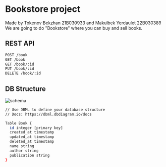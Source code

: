# Bookstore project
Made by Tokenov Bekzhan 21B030933 and Makulbek Yerdaulet 22B030389\
We are going to do "Bookstore" where you can buy and sell books.
## REST API
```sh
POST /book
GET /book
GET /book/:id
PUT /book/:id
DELETE /book/:id
```
## DB Structure
![schema](https://github.com/nrsu/golang-midterm/assets/75430472/c9425a7f-09c0-4dfc-9c37-ea4a6ae0448b)
```sh
// Use DBML to define your database structure
// Docs: https://dbml.dbdiagram.io/docs

Table Book {
  id integer [primary key]
  created_at timestamp
  updated_at timestamp
  deleted_at timestamp
  name string
  author string
  publication string
}
```
